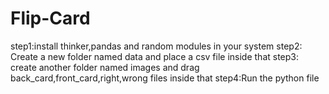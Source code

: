 # Flip-Card
step1:install thinker,pandas and random modules in your system
step2: Create a new folder named data and place a csv file inside that
step3: create another folder named images and drag back_card,front_card,right,wrong files inside that
step4:Run the python file
